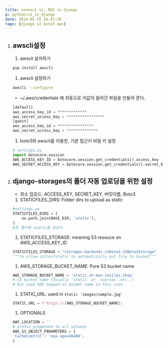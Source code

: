 ```yaml
---
title: connect s3, RDS in django
p: python/s3_in_django
date: 2019-05-15 16:47:58
tags: [django s3 boto3 aws]
---
```


1. ## awscli설정

   1. awscli 설치하기

    ```bash
    pip install awscli
    ```

   1. awscli 설정하기

    ```bash
    awscli --configure
    ```

   - ~/.aws/credentials 에 자동으로 키값이 들어간 파일을 만들어 준다.

    ```python
    [default]
    aws_access_key_id = *************
    aws_secret_access_key = *****************
    [guest]
    aws_access_key_id = ****************
    aws_secret_access_key = **************
    ```

   1. boto3와 awscli를 이용한, 기본 접근키 비밀 키 설정

    ```python
    # settings.py
    import botocore.session
    AWS_ACCESS_KEY_ID = botocore.session.get_credentials().access_key
    AWS_SECRET_ACCESS_KEY = botocore.session.get_credentials().secret_key
    ```

2. ## django-storages의 폴더 자동 업로딩을 위한 설정

   - 최소 업로드: ACCESS_KEY, SECRET_KEY, 버킷이름, Boto3

   1. STATICFILES_DIRS: Folder dirs to upload as static

    ```python
    #settings.py
    STATICFILES_DIRS = [
        os.path.join(BASE_DIR, 'static'),
    ]
    #한 폴더에 static을 모은다
    ```

   1. STATICFILES_STORAGE: meaning S3 resouce on AWS_ACCESS_KEY_ID

    ```python
    STATICFILES_STORAGE = "storages.backends.s3boto3.S3Boto3Storage"
    """to allow collectstatic to automatically put file to bucket"""
    ```

   1. AWS_STORAGE_BUCKET_NAME: Pure S3 bucket name  

    ```python
    AWS_STORAGE_BUCKET_NAME = 'static.oh-mon-lesiles.shop'
    # s3 bucket name (Usually 'static' or 'sources',etc..)
    # but used DNS mapped as bucket name in this case
    ```
   1. STATIC_URL: used in `static 'images/sample.jpg'`

    ```python
    STATIC_URL = f'https://{AWS_STORAGE_BUCKET_NAME}/
    ```

   1. OPTIONALS

    ```python
    AWS_LOCATION = ''
    # prefix prepended to all uploads
    AWS_S3_OBJECT_PARAMETERS = {
   'CacheControl': 'max-age=86400',
    }
    ```